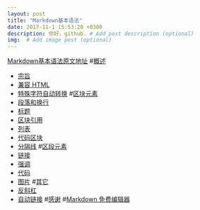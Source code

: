 ```yaml
---
layout: post
title: "Markdown基本语法"
date: 2017-11-1 15:53:20 +0300
description: 你好，github. # Add post description (optional)
img:  # Add image post (optional)
---
```

[Markdown基本语法原文地址](http://wowubuntu.com/markdown/index.html)
#[概述](http://wowubuntu.com/markdown/index.html#overview)
- [宗旨](http://wowubuntu.com/markdown/index.html#philosophy)
- [兼容 HTML](http://wowubuntu.com/markdown/index.html#html)
- [特殊字符自动转换](http://wowubuntu.com/markdown/index.html#autoescape)
#[区块元素](http://wowubuntu.com/markdown/index.html#block)
- [段落和换行](http://wowubuntu.com/markdown/index.html#p)
- [标题](http://wowubuntu.com/markdown/index.html#header)
- [区块引用](http://wowubuntu.com/markdown/index.html#blockquote)
- [列表](http://wowubuntu.com/markdown/index.html#list)
- [代码区块](http://wowubuntu.com/markdown/index.html#precode)
- [分隔线](http://wowubuntu.com/markdown/index.html#hr)
#[区段元素](http://wowubuntu.com/markdown/index.html#span)
- [链接](http://wowubuntu.com/markdown/index.html#link)
- [强调](http://wowubuntu.com/markdown/index.html#em)
- [代码](http://wowubuntu.com/markdown/index.html#code)
- [图片](http://wowubuntu.com/markdown/index.html#img)
#[其它](http://wowubuntu.com/markdown/index.html#misc)
- [反斜杠](http://wowubuntu.com/markdown/index.html#backslash)
- [自动链接](http://wowubuntu.com/markdown/index.html#autolink)
#[感谢](http://wowubuntu.com/markdown/index.html#acknowledgement)
#[Markdown 免费编辑器](http://wowubuntu.com/markdown/index.html#editor)